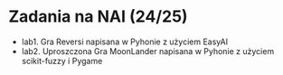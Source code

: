 # Zadania na NAI (24/25)


- lab1. Gra Reversi napisana w Pyhonie z użyciem EasyAI
- lab2. Uproszczona Gra MoonLander napisana w Pyhonie z użyciem scikit-fuzzy i Pygame